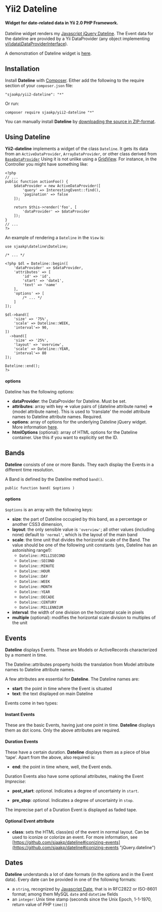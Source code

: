 Yii2 Dateline
=============

#### Widget for date-related data in Yii 2.0 PHP Framework. ####

Dateline widget renders my [Javascript jQuery Dateline](https://github.com/sjaakp/dateline). The Event data for the dateline are provided by a Yii DataProvider (any object implementing [yii\data\DataProviderInterface](http://www.yiiframework.com/doc-2.0/yii-data-dataproviderinterface.html)).

A demonstration of Dateline widget is [here](http://www.sjaakpriester.nl/software/dateline2).

## Installation ##

Install **Dateline** with [Composer](https://getcomposer.org/). Either add the following to the require section of your `composer.json` file:

`"sjaakp/yii2-dateline": "*"` 

Or run:

`composer require sjaakp/yii2-dateline "*"` 

You can manually install **Dateline** by [downloading the source in ZIP-format](https://github.com/sjaakp/yii2-dateline/archive/master.zip).

## Using Dateline ##


**Yii2-dateline** implements a widget of the class `Dateline`. It gets its data from an `ActiveDataProvider`, `ArrayDataProvider`, or other class derived from [`BaseDataProvider`](http://www.yiiframework.com/doc-2.0/yii-data-basedataprovider.html "Yii") Using it is not unlike using a [GridView](http://www.yiiframework.com/doc-2.0/yii-grid-gridview.html "Yii Framework"). For instance, in the Controller you might have something like:

	<?php
	// ...
	public function actionFoo()	{
		$dataProvider = new ActiveDataProvider([
			'query' => InterestingEvent::find(),
		    'pagination' => false
		]);
		
		return $this->render('foo', [
			'dataProvider' => $dataProvider
		]);
	}
	// ...
	?>

An example of rendering a `Dateline` in the `View` is:

	use sjaakp\dateline\Dateline;

	/* ... */
	
	<?php $dl = Dateline::begin([
	    'dataProvider' => $dataProvider,
	    'attributes' => [
	        'id' => 'id',
	        'start' => 'date1',
	        'text' => 'name'
	    ],
	    'options' => [
			/* ... */
	    ]
	]);
	
	$dl->band([
        'size' => '75%',
	    'scale' => Dateline::WEEK,
	    'interval'=> 90,
	])
	  ->band([
        'size' => '25%',
        'layout' => 'overview',
        'scale' => Dateline::YEAR,
        'interval'=> 80
    ]);
	
	Dateline::end();
	?>


#### options ####

Dateline has the following options:

- **dataProvider**: the DataProvider for Dateline. Must be set.
- **attributes**: array with key => value pairs of {dateline attribute name} => {model attribute name}. This is used to 'translate' the model attribute names to Dateline attribute names. Required.
- **options**: array of options for the underlying Dateline jQuery widget. More information [here](https://github.com/sjaakp/dateline#cursor "GitHub").
- **htmlOptions** (optional): array of HTML options for the Dateline container. Use this if you want to explicitly set the ID. 

## Bands ##

**Dateline** consists of one or more Bands. They each display the Events in a different time resolution.

A Band is defined by the Dateline method `band()`.

    public function band( $options )

#### options ####

`$options` is an array with the following keys:

- **size**: the part of Dateline occupied by this band, as a percentage or another CSS3 dimension,
- **layout**: the only sensible value is `'overview'`; all other values (including none) default to `'normal'`, which is the layout of the main band
- **scale**: the time unit that divides the horizontal scale of the Band. The value should be one of the following unit constants (yes, Dateline has an astonishing range!):
	- `Dateline::MILLISECOND`
	- `Dateline::SECOND`
	- `Dateline::MINUTE`
	- `Dateline::HOUR`
	- `Dateline::DAY`
	- `Dateline::WEEK`
	- `Dateline::MONTH`
	- `Dateline::YEAR`
	- `Dateline::DECADE`
	- `Dateline::CENTURY`
	- `Dateline::MILLENNIUM`
- **interval**: the width of one division on the horizontal scale in pixels
- **multiple** (optional): modifies the horizontal scale division to multiples of the unit 

## Events ##

**Dateline** displays Events. These are Models or ActiveRecords characterized by a moment in time.

The Dateline::attributes property holds the translation from Model attribute names to Dateline attribute names.
  
A few attributes are essential for **Dateline**. The Dateline names are:

- **start**: the point in time where the Event is situated
- **text**: the text displayed on main Dateline

Events come in two types:

#### Instant Events ####

These are the basic Events, having just one point in time. **Dateline** displays them as dot icons. Only the above attributes are required.

#### Duration Events ####

These have a certain duration. **Dateline** displays them as a piece of blue 'tape'. Apart from the above, also required is:

- **end**: the point in time where, well, the Event ends.
   
Duration Events also have some optional attributes, making the Event *Imprecise*:

- **post_start**: *optional*. Indicates a degree of uncertainty in `start`.

- **pre_stop**: *optional*. Indicates a degree of uncertainty in `stop`.

The imprecise part of a Duration Event is displayed as faded tape.

#### Optional Event attribute ####

- **class**: sets the HTML class(es) of the event in normal layout. Can be used to iconize or colorize an event. For more information, see [https://github.com/sjaakp/dateline#iconizing-events](https://github.com/sjaakp/dateline#iconizing-events "jQuery.dateline")

## Dates ##

**Dateline** understands a lot of date formats (in the options and in the Event data). Every date can be provided in one of the following formats:

- a `string`, recognized by [Javascript Date](https://developer.mozilla.org/en-US/docs/Web/JavaScript/Reference/Global_Objects/Date), that is in RFC2822 or ISO-8601 format; among them MySQL `date` and `datetime` fields
- an `integer`: Unix time stamp (seconds since the Unix Epoch, 1-1-1970, return value of PHP `time()`)
